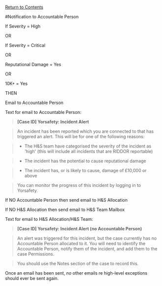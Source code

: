 [Return to Contents](https://github.com/infojam-james/test-cases/blob/master/Contents.md)

#Notification to Accountable Person

If Severity = High

OR

If Severity = Critical

OR

Reputational Damage = Yes

OR

10K+ = Yes

THEN

Email to Accountable Person

Text for email to Accountable Person:

>**[Case ID] Yorsafety: Incident Alert**

>An incident has been reported which you are connected to that has triggered an alert.  This will be for one of the following reasons:

>+ The H&S team have categorised the severity of the incident as 'high' (this will include all incidents that are RIDDOR reportable)

>+ The incident has the potential to cause reputational damage

>+ The incident has, or is likely to cause, damage of £10,000 or above

>You can monitor the progress of this incident by logging in to Yorsafety.

If NO Accountable Person then send email to H&S Allocation

If NO H&S Allocation then send email to H&S Team Mailbox

Text for email to H&S Allocation/H&S Team:

>**[Case ID] Yorsafety: Incident Alert (no Accountable Person)**

>An alert was triggered for this incident, but the case currently has no Accountable Person allocated to it.  You will need to identify the Accountable Person, notify them of the incident, and add them to the case Permissions.

>You should use the Notes section of the case to record this.

Once an email has been sent, *no* other emails re high-level exceptions should ever be sent again.
